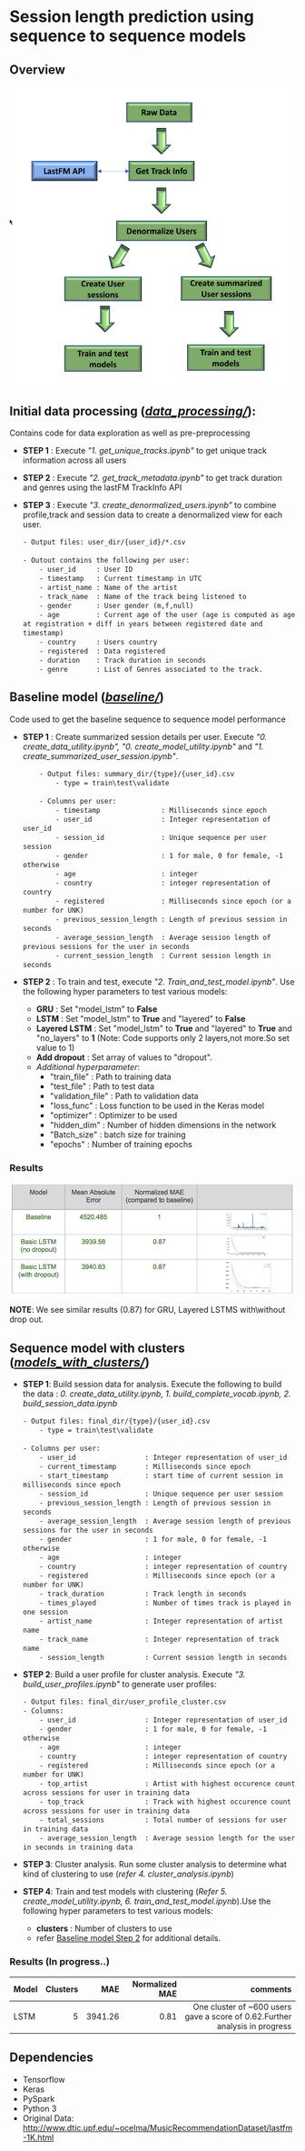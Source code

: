 # Session length prediction using sequence to sequence models

## Overview

![alt Data Pipeline](img/data_pipeline.png)


## Initial data processing (*[data_processing/](https://github.com/UCB-MIDS/w210_lastFM/tree/master/sequence_to_sequence/data_processing)*): 

Contains code for data exploration as well as pre-preprocessing

- __STEP 1__ : Execute *"1. get_unique_tracks.ipynb"* to get unique track information across all users

- __STEP 2__ : Execute *"2. get_track_metadata.ipynb"* to get track duration and genres using the lastFM TrackInfo API

- __STEP 3__ : Execute *"3. create_denormalized_users.ipynb"* to combine profile,track and session data to create a denormalized view for each user.

	```
	- Output files: user_dir/{user_id}/*.csv

	- Outout contains the following per user:
		- user_id     : User ID
		- timestamp   : Current timestamp in UTC
		- artist_name : Name of the artist
		- track_name  : Name of the track being listened to
		- gender      : User gender (m,f,null)
		- age         : Current age of the user (age is computed as age at registration + diff in years between registered date and timestamp)
		- country     : Users country
		- registered  : Data registered
		- duration    : Track duration in seconds
		- genre       : List of Genres associated to the track.
	```

## Baseline model (*[baseline/](https://github.com/UCB-MIDS/w210_lastFM/tree/master/sequence_to_sequence/baseline)*)

Code used to get the baseline sequence to sequence model performance 

- __STEP 1__ : Create summarized session details per user. Execute *"0. create_data_utility.ipynb", "0. create_model_utility.ipynb"* and *"1. create_summarized_user_session.ipynb"*.

	```
	    - Output files: summary_dir/{type}/{user_id}.csv
	    	- type = train\test\validate

		- Columns per user:
			- timestamp               : Milliseconds since epoch
			- user_id                 : Integer representation of user_id
			- session_id              : Unique sequence per user session
			- gender                  : 1 for male, 0 for female, -1 otherwise
			- age                     : integer
			- country                 : integer representation of country
			- registered              : Milliseconds since epoch (or a number for UNK)
			- previous_session_length : Length of previous session in seconds
			- average_session_length  : Average session length of previous sessions for the user in seconds
			- current_session_length  : Current session length in seconds
	```

- __STEP 2__ : To train and test, execute *"2. Train_and_test_model.ipynb"*. Use the following hyper parameters to test various models:

	- __GRU__          : Set "model_lstm" to __False__
	- __LSTM__         : Set "model_lstm" to __True__ and "layered" to __False__
	- __Layered LSTM__ : Set "model_lstm" to __True__ and "layered" to __True__  and "no_layers" to __1__ (Note: Code supports only 2 layers,not more.So set value to 1)
	- __Add dropout__  : Set array of values to "dropout". 
	- *Additional hyperparameter*:
		- "train_file"      : Path to training data
		- "test_file"       : Path to test data
		- "validation_file" : Path to validation data
		- "loss_func"       : Loss function to be used in the Keras model
		- "optimizer"       : Optimizer to be used
		- "hidden_dim"      : Number of hidden dimensions in the network
		- "Batch_size"      : batch size for training
		- "epochs"          : Number of training epochs


### Results

![alt Baseline Results](img/baseline_results.png)


__NOTE__: We see similar results (0.87) for GRU, Layered LSTMS with\without drop out.



## Sequence model with clusters (*[models_with_clusters/](https://github.com/UCB-MIDS/w210_lastFM/tree/master/sequence_to_sequence/models_with_clusters)*)

- __STEP 1__: Build session data for analysis. Execute the following to build the data : *0. create_data_utility.ipynb, 1. build_complete_vocab.ipynb, 2. build_session_data.ipynb*

	```
	- Output files: final_dir/{type}/{user_id}.csv
		- type = train\test\validate

	- Columns per user:
		- user_id                 : Integer representation of user_id
		- current_timestamp       : Milliseconds since epoch
		- start_timestamp		  : start time of current session in milliseconds since epoch	
		- session_id              : Unique sequence per user session
		- previous_session_length : Length of previous session in seconds
		- average_session_length  : Average session length of previous sessions for the user in seconds
		- gender                  : 1 for male, 0 for female, -1 otherwise
		- age                     : integer
		- country                 : integer representation of country
		- registered              : Milliseconds since epoch (or a number for UNK)
		- track_duration          : Track length in seconds
		- times_played            : Number of times track is played in one session
		- artist_name             : Integer representation of artist name
		- track_name              : Integer representation of track name
		- session_length          : Current session length in seconds
	```

- __STEP 2__: Build a user profile for cluster analysis. Execute *"3. build_user_profiles.ipynb"* to generate user profiles:
	
	```
	- Output files: final_dir/user_profile_cluster.csv
	- Columns:
		- user_id                 : Integer representation of user_id
		- gender                  : 1 for male, 0 for female, -1 otherwise
		- age                     : integer
		- country                 : integer representation of country
		- registered              : Milliseconds since epoch (or a number for UNK)
		- top_artist              : Artist with highest occurence count across sessions for user in training data
		- top_track               : Track with highest occurence count across sessions for user in training data
		- total_sessions          : Total number of sessions for user  in training data
		- average_session_length  : Average session length for the user in seconds in training data
	```

- __STEP 3__: Cluster analysis. Run some cluster analysis to determine what kind  of clustering to use (*refer 4. cluster_analysis.ipynb*)

- __STEP 4__: Train and test models with clustering (*Refer 5. create_model_utility.ipynb, 6. train_and_test_model.ipynb*).Use the following hyper parameters to test various models:
	
	- __clusters__     : Number of clusters to use
	- refer [Baseline model Step 2](https://github.com/UCB-MIDS/w210_lastFM/tree/master/sequence_to_sequence#baseline-model-baseline) for additional details.


### Results (In progress..)


| Model     |  Clusters  | MAE     | Normalized MAE  | comments                      |
| --------- |-----------:| -------:|----------------:|------------------------------:|
| LSTM      | 5          | 3941.26 | 0.81            | One cluster of ~600 users gave a score of 0.62.Further analysis in progress |




## Dependencies
- Tensorflow
- Keras
- PySpark
- Python 3
- Original Data: http://www.dtic.upf.edu/~ocelma/MusicRecommendationDataset/lastfm-1K.html


